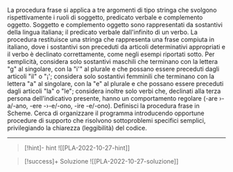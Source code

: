 La procedura frase si applica a tre argomenti di tipo stringa che svolgono rispettivamente i ruoli di soggetto,
predicato verbale e complemento oggetto. Soggetto e complemento oggetto sono rappresentati da sostantivi della
lingua italiana; il predicato verbale dall'infinito di un verbo. La procedura restituisce una stringa che rappresenta una
frase compiuta in italiano, dove i sostantivi son preceduti da articoli determinativi appropriati e il verbo è declinato
correttamente, come negli esempi riportati sotto. Per semplicità, considera solo sostantivi maschili che terminano con la
lettera
"g" al singolare, con la
"i'" al plurale e che possano essere preceduti dagli articoli "il" o "¡'; considera solo
sostantivi femminili che terminano con la lettera "a" al singolare, con la "e" al plurale e che possano essere preceduti
dagli articoli "la" o "le"; considera inoltre solo verbi che, declinati alla terza persona dell'indicativo presente, hanno un
comportamento regolare (-are
›-a/-ano, -ere -›-e/-ono, -ire
-e/-ono).
Definisci la procedura frase in Scheme. Cerca di organizzare il programma introducendo opportune procedure di
supporto che risolvono sottoproblemi specifici semplici, privilegiando la chiarezza (leggibilità) del codice.



---

>[!hint]- hint
> ![[PLA-2022-10-27-hint]]

>[!success]+ Soluzione
> ![[PLA-2022-10-27-soluzione]]